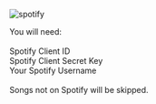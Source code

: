 ![spotify](https://user-images.githubusercontent.com/18008199/126052609-65fcf9ca-0256-4d0a-afde-6ff38fc0af19.jpg)


You will need:<br>
<br>
Spotify Client ID<br>
Spotify Client Secret Key<br>
Your Spotify Username<br>
<br>
Songs not on Spotify will be skipped. 
